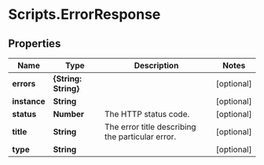 # Scripts.ErrorResponse

## Properties
Name | Type | Description | Notes
------------ | ------------- | ------------- | -------------
**errors** | **{String: String}** |  | [optional] 
**instance** | **String** |  | [optional] 
**status** | **Number** | The HTTP status code.  | [optional] 
**title** | **String** | The error title describing the particular error.  | [optional] 
**type** | **String** |  | [optional] 

